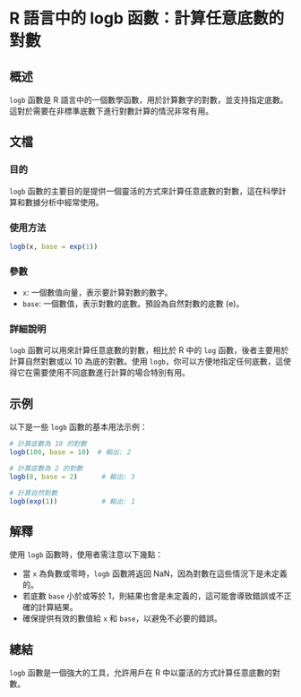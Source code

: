 <!--
Meta Description: # R 語言中的 logb 函數：計算任意底數的對數 ## 概述 `logb` 函數是 R 語言中的一個數學函數，用於計算數字的對數，並支持指定底數。這對於需要在非標準底數下進行對數計算的情況非常有用。 ## 文檔 ### 目的 `logb` 函數的主要目的是提供一個靈活的方式來計算任意底數的對數，...
Meta Keywords: logb, base, exp, 計算底數為, 的對數
-->

# R 語言中的 logb 函數：計算任意底數的對數

## 概述
`logb` 函數是 R 語言中的一個數學函數，用於計算數字的對數，並支持指定底數。這對於需要在非標準底數下進行對數計算的情況非常有用。

## 文檔
### 目的
`logb` 函數的主要目的是提供一個靈活的方式來計算任意底數的對數，這在科學計算和數據分析中經常使用。

### 使用方法
```R
logb(x, base = exp(1))
```

### 參數
- `x`: 一個數值向量，表示要計算對數的數字。
- `base`: 一個數值，表示對數的底數。預設為自然對數的底數 (e)。

### 詳細說明
`logb` 函數可以用來計算任意底數的對數，相比於 R 中的 `log` 函數，後者主要用於計算自然對數或以 10 為底的對數。使用 `logb`，你可以方便地指定任何底數，這使得它在需要使用不同底數進行計算的場合特別有用。

## 示例
以下是一些 `logb` 函數的基本用法示例：

```R
# 計算底數為 10 的對數
logb(100, base = 10)  # 輸出: 2

# 計算底數為 2 的對數
logb(8, base = 2)      # 輸出: 3

# 計算自然對數
logb(exp(1))           # 輸出: 1
```

## 解釋
使用 `logb` 函數時，使用者需注意以下幾點：
- 當 `x` 為負數或零時，`logb` 函數將返回 NaN，因為對數在這些情況下是未定義的。
- 若底數 `base` 小於或等於 1，則結果也會是未定義的，這可能會導致錯誤或不正確的計算結果。
- 確保提供有效的數值給 `x` 和 `base`，以避免不必要的錯誤。

## 總結
`logb` 函數是一個強大的工具，允許用戶在 R 中以靈活的方式計算任意底數的對數。